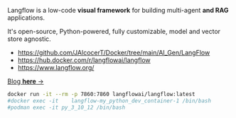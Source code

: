 Langflow is a low-code **visual framework** for building multi-agent **and RAG** applications.

It's open-source, Python-powered, fully customizable, model and vector store agnostic.

* https://github.com/JAlcocerT/Docker/tree/main/AI_Gen/LangFlow
* https://hub.docker.com/r/langflowai/langflow
* https://www.langflow.org/


[Blog **here** →](https://jalcocert.github.io/JAlcocerT/no-code-ai-tools/#langflow)

```sh
docker run -it --rm -p 7860:7860 langflowai/langflow:latest
#docker exec -it  	langflow-my_python_dev_container-1 /bin/bash
#podman exec -it py_3_10_12 /bin/bash
```